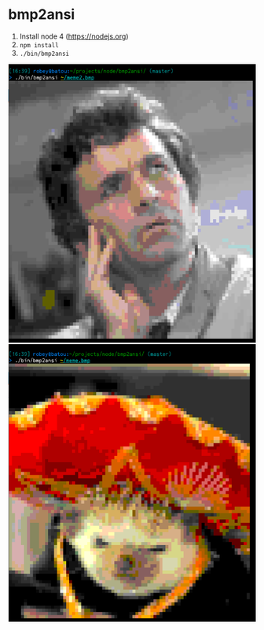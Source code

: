 # bmp2ansi

1. Install node 4 (https://nodejs.org)
2. `npm install`
3. `./bin/bmp2ansi`

<img src="./sample1.png">

<img src="./sample2.png">
